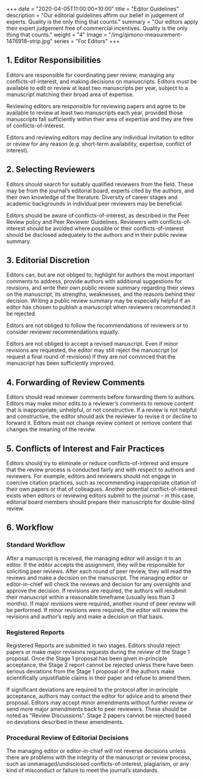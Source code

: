 +++
date = "2020-04-05T11:00:00+10:00"
title = "Editor Guidelines"
description = "Our editorial guidelines affirm our belief in judgement of experts. Quality is the only thing that counts."
summary = "Our editors apply their expert judgement free of commercial incentives. Quality is the only thing that counts."
weight = "4"
Image = "/img/qimono-measurement-1476918-strip.jpg"
series = "For Editors"
+++

## 1. Editor Responsibilities

Editors are responsible for coordinating peer review, managing any conflicts-of-interest, and making decisions on manuscripts. Editors must be available to edit or review at least two manuscripts per year, subject to a manuscript matching their broad area of expertise. 

Reviewing editors are responsible for reviewing papers and agree to be available to review at least two manuscripts each year, provided those manuscripts fall sufficiently within their area of expertise and they are free of conflicts-of-interest.

Editors and reviewing editors may decline any individual invitation to editor or review for any reason (e.g. short-term availability, expertise, conflict of interest).

## 2. Selecting Reviewers

Editors should search for suitably qualified reviewers from the field. These may be from the journal’s editorial board, experts cited by the authors, and their own knowledge of the literature. Diversity of career stages and academic backgrounds in individual peer reviewers may be beneficial. 

Editors should be aware of conflicts-of-interest, as described in the Peer Review policy and Peer Reviewer Guidelines. Reviewers with conflicts-of-interest should be avoided where possible or their conflicts-of-interest should be disclosed adequately to the authors and in their public review summary.

## 3. Editorial Discretion

Editors can, but are not obliged to, highlight for authors the most important comments to address, provide authors with additional suggestions for revisions, and write their own public review summary regarding their views on the manuscript, its strengths, weaknesses, and the reasons behind their decision. Writing a public review summary may be especially helpful if an editor has chosen to publish a manuscript when reviewers recommended it be rejected.

Editors are not obliged to follow the recommendations of reviewers or to consider reviewer recommendations equally.

Editors are not obliged to accept a revised manuscript. Even if minor revisions are requested, the editor may still reject the manuscript (or request a final round of revisions) if they are not convinced that the manuscript has been sufficiently improved.

## 4. Forwarding of Review Comments

Editors should read reviewer comments before forwarding them to authors. Editors may make minor edits to a reviewer’s comments to remove content that is inappropriate, unhelpful, or not constructive. If a review is not helpful and constructive, the editor should ask the reviewer to revise it or decline to forward it. Editors must not change review content or remove content that changes the meaning of the review.

## 5. Conflicts of Interest and Fair Practices

Editors should try to eliminate or reduce conflicts-of-interest and ensure that the review process is conducted fairly and with respect to authors and reviewers. For example, editors and reviewers should not engage in coercive citation practices, such as recommending inappropriate citation of their own papers or that of colleagues. Another potential conflict-of-interest exists when editors or reviewing editors submit to the journal – in this case, editorial board members should prepare their manuscripts for double-blind review.

## 6. Workflow

### Standard Workflow

After a manuscript is received, the managing editor will assign it to an editor. If the editor accepts the assignment, they will be responsible for soliciting peer reviews. After each round of peer review, they will read the reviews and make a decision on the manuscript. The managing editor or editor-in-chief will check the reviews and decision for any oversights and approve the decision. If revisions are required, the authors will resubmit their manuscript within a reasonable timeframe (usually less than 3 months). If major revisions were required, another round of peer review will be performed. If minor revisions were required, the editor will review the revisions and author’s reply and make a decision on that basis.

### Registered Reports

Registered Reports are submitted in two stages. Editors should reject papers or make major revisions requests during the review of the Stage 1 proposal. Once the Stage 1 proposal has been given in-principle acceptance, the Stage 2 report cannot be rejected unless there have been serious deviations from the Stage 1 proposal or if the authors make scientifically unjustifiable claims in their paper and refuse to amend them.

If significant deviations are required to the protocol after in-principle acceptance, authors may contact the editor for advice and to amend their proposal. Editors may accept minor amendments without further review or  send more major amendments back to peer reviewers. These should be noted as "Review Discussions". Stage 2 papers cannot be rejected based on deviations described in these amendments.

### Procedural Review of Editorial Decisions

The managing editor or editor-in-chief will not reverse decisions unless there are problems with the integrity of the manuscript or review process, such as unmanaged/undisclosed conflicts-of-interest, plagiarism, or any kind of misconduct or failure to meet the journal’s standards.